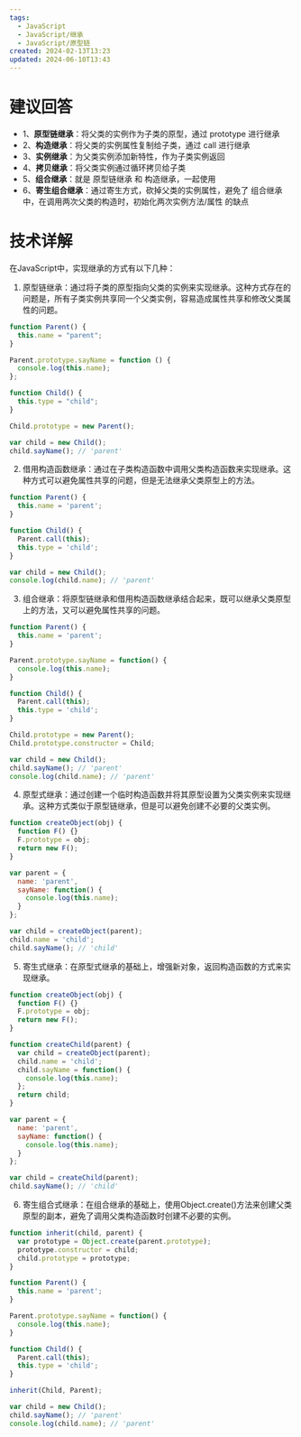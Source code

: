 ```yaml
---
tags:
  - JavaScript
  - JavaScript/继承
  - JavaScript/原型链
created: 2024-02-13T13:23
updated: 2024-06-10T13:43
---
```

# 建议回答

- 1、**原型链继承**：将父类的实例作为子类的原型，通过 prototype 进行继承
- 2、**构造继承**：将父类的实例属性复制给子类，通过 call 进行继承
- 3、**实例继承**：为父类实例添加新特性，作为子类实例返回
- 4、**拷贝继承**：将父类实例通过循环拷贝给子类
- 5、**组合继承**：就是 原型链继承 和 构造继承，一起使用
- 6、**寄生组合继承**：通过寄生方式，砍掉父类的实例属性，避免了 组合继承中，在调用两次父类的构造时，初始化两次实例方法/属性 的缺点

# 技术详解

在JavaScript中，实现继承的方式有以下几种：

1. 原型链继承：通过将子类的原型指向父类的实例来实现继承。这种方式存在的问题是，所有子类实例共享同一个父类实例，容易造成属性共享和修改父类属性的问题。
```js
function Parent() {
  this.name = "parent";
}

Parent.prototype.sayName = function () {
  console.log(this.name);
};

function Child() {
  this.type = "child";
}

Child.prototype = new Parent();

var child = new Child();
child.sayName(); // 'parent'
```

2. 借用构造函数继承：通过在子类构造函数中调用父类构造函数来实现继承。这种方式可以避免属性共享的问题，但是无法继承父类原型上的方法。
```js
function Parent() {
  this.name = 'parent';
}

function Child() {
  Parent.call(this);
  this.type = 'child';
}

var child = new Child();
console.log(child.name); // 'parent'
```

3. 组合继承：将原型链继承和借用构造函数继承结合起来，既可以继承父类原型上的方法，又可以避免属性共享的问题。
```js
function Parent() {
  this.name = 'parent';
}

Parent.prototype.sayName = function() {
  console.log(this.name);
}

function Child() {
  Parent.call(this);
  this.type = 'child';
}

Child.prototype = new Parent();
Child.prototype.constructor = Child;

var child = new Child();
child.sayName(); // 'parent'
console.log(child.name); // 'parent'
```

4. 原型式继承：通过创建一个临时构造函数并将其原型设置为父类实例来实现继承。这种方式类似于原型链继承，但是可以避免创建不必要的父类实例。
```js
function createObject(obj) {
  function F() {}
  F.prototype = obj;
  return new F();
}

var parent = {
  name: 'parent',
  sayName: function() {
    console.log(this.name);
  }
};

var child = createObject(parent);
child.name = 'child';
child.sayName(); // 'child'
```

5. 寄生式继承：在原型式继承的基础上，增强新对象，返回构造函数的方式来实现继承。
```js
function createObject(obj) {
  function F() {}
  F.prototype = obj;
  return new F();
}

function createChild(parent) {
  var child = createObject(parent);
  child.name = 'child';
  child.sayName = function() {
    console.log(this.name);
  };
  return child;
}

var parent = {
  name: 'parent',
  sayName: function() {
    console.log(this.name);
  }
};

var child = createChild(parent);
child.sayName(); // 'child'
```

6. 寄生组合式继承：在组合继承的基础上，使用Object.create()方法来创建父类原型的副本，避免了调用父类构造函数时创建不必要的实例。
```js
function inherit(child, parent) {
  var prototype = Object.create(parent.prototype);
  prototype.constructor = child;
  child.prototype = prototype;
}

function Parent() {
  this.name = 'parent';
}

Parent.prototype.sayName = function() {
  console.log(this.name);
}

function Child() {
  Parent.call(this);
  this.type = 'child';
}

inherit(Child, Parent);

var child = new Child();
child.sayName(); // 'parent'
console.log(child.name); // 'parent'
```
